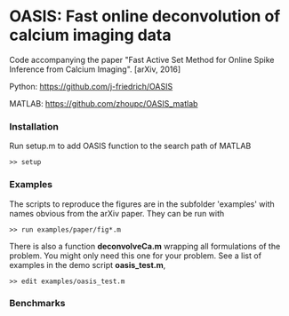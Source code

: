 # OASIS: Fast online deconvolution of calcium imaging data

Code accompanying the paper "Fast Active Set Method for Online Spike Inference from Calcium Imaging". [arXiv, 2016]

Python: https://github.com/j-friedrich/OASIS

MATLAB: https://github.com/zhoupc/OASIS_matlab

### Installation
Run setup.m to add OASIS function to the search path of MATLAB

`>> setup`

### Examples
The scripts to reproduce the figures are in the subfolder 'examples' with names obvious from the arXiv paper. They can be run with 

`>> run examples/paper/fig*.m ` 

There is also a function **deconvolveCa.m** wrapping all formulations of the problem. You might only need this one for your problem. See a list of examples  in the demo script **oasis_test.m**, 

`>> edit examples/oasis_test.m`

### Benchmarks